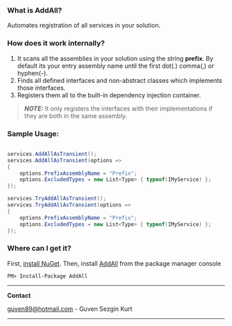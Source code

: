 
### What is AddAll?
Automates registration of all services in your solution.

### How does it work internally?

1. It scans all the assemblies in your solution using the string **prefix**. By default its your entry assembly name until the first dot(.) comma(,) or hyphen(-).
2. Finds all defined interfaces and non-abstract classes which implements those interfaces.
3. Registers them all to the built-in dependency injection container.

> **_NOTE:_**  It only registers the interfaces with their implementations if they are both in the same assembly.



### Sample Usage:
```csharp

services.AddAllAsTransient();
services.AddAllAsTransient(options =>
{
    options.PrefixAssemblyName = "Prefix";
    options.ExcludedTypes = new List<Type> { typeof(IMyService) };
});

services.TryAddAllAsTransient();
services.TryAddAllAsTransient(options =>
{
    options.PrefixAssemblyName = "Prefix";
    options.ExcludedTypes = new List<Type> { typeof(IMyService) };
});

```

### Where can I get it?

First, [install NuGet](http://docs.nuget.org/docs/start-here/installing-nuget). Then, install [AddAll](https://www.nuget.org/packages/AddAll/) from the package manager console

```
PM> Install-Package AddAll
```


---
**Contact**

guven89@hotmail.com - Guven Sezgin Kurt

---